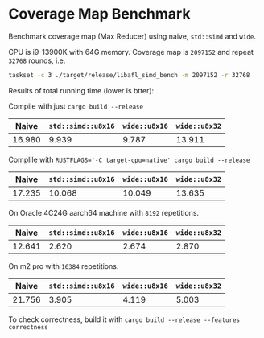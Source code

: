 # Coverage Map Benchmark

Benchmark coverage map (Max Reducer) using naive, `std::simd` and `wide`.

CPU is i9-13900K with 64G memory. Coverage map is `2097152` and repeat `32768` rounds, i.e.

```bash
taskset -c 3 ./target/release/libafl_simd_bench -m 2097152 -r 32768
```

Results of total running time (lower is btter):

Compile with just `cargo build --release`

|Naive|`std::simd::u8x16`|`wide::u8x16`|`wide::u8x32`|
|-|-|-|-|
|16.980|9.939|9.787|13.911|

Complile with `RUSTFLAGS='-C target-cpu=native' cargo build --release`

|Naive|`std::simd::u8x16`|`wide::u8x16`|`wide::u8x32`|
|-|-|-|-|
|17.235|10.068|10.049|13.635|

On Oracle 4C24G aarch64 machine with `8192` repetitions.

|Naive|`std::simd::u8x16`|`wide::u8x16`|`wide::u8x32`|
|-|-|-|-|
|12.641|2.620|2.674|2.870|

On m2 pro with `16384` repetitions.

|Naive|`std::simd::u8x16`|`wide::u8x16`|`wide::u8x32`|
|-|-|-|-|
|21.756|3.905|4.119|5.003|

To check correctness, build it with `cargo build --release --features correctness`